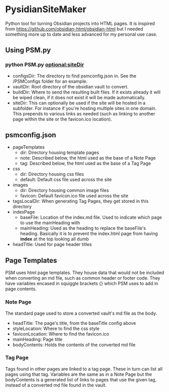 # PysidianSiteMaker
Python tool for turning Obsidian projects into HTML pages. It is inspired from https://github.com/obsidian-html/obsidian-html but I needed something more up to date and less advanced for my personal use case.

## Using PSM.py
### python PSM.py <configsDir> <vaultDir> <buildDir> <optional:siteDir>
- configsDir: The directory to find psmconfig.json in. See the /PSMConfigs folder for an example.
- vaultDir: Root directory of the obsidian vault to convert.
- buildDir: Where to send the resulting built files. If it exists already it will be wiped clean, if it does not exist it will be made automatically.
- siteDir: This can optionally be used if the site will be hosted in a subfolder. For instance if you're hosting multiple sites in one domain. This prepends to various links as needed (such as linking to another page within the site or the favicon.ico location).

## psmconfig.json
- pageTemplates
	- dir: Directory housing template pages
	- note: Described below, the html used as the base of a Note Page
	- tag: Described below, the html used as the base of a Tag Page
- css
	- dir: Directory housing css files
	- default: Default css file used across the site
- images
	- dir: Directory housing common image files
	- favicon: Default favicon.ico file used across the site
- tagsLocalDir: When generating Tag Pages, they get stored in this directory
- indexPage
	- baseFile: Location of the index.md file. Used to indicate which page to use the mainHeading with
	- mainHeading: Used as the heading to replace the baseFile's heading. Basically it is to prevent the index.html page from having **index** at the top looking all dumb
- headTitle: Used for page header titles

## Page Templates
PSM uses html page templates. They house data that would not be included when converting an md file, such as common header or footer code. They have variables encased in squiggle brackets {} which PSM uses to add in page contents.
### Note Page
The standard page used to store a converted vault's md file as the body.
- headTitle: The page's title, from the baseTitle config above
- styleLocation: Where to find the css style
- faviconLocation: Where to find the favicon.ico
- mainHeading: Page title
- bodyContents: Holds the contents of the converted md file
### Tag Page
Tags found in other pages are linked to a tag page. These in turn can list all pages using that tag. Variables are the same as in a Note Page but the bodyContents is a generated list of links to pages that use the given tag, instead of a converted md file found in the vault.